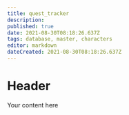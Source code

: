 ```yaml
---
title: quest_tracker
description: 
published: true
date: 2021-08-30T08:18:26.637Z
tags: database, master, characters
editor: markdown
dateCreated: 2021-08-30T08:18:26.637Z
---
```


# Header
Your content here